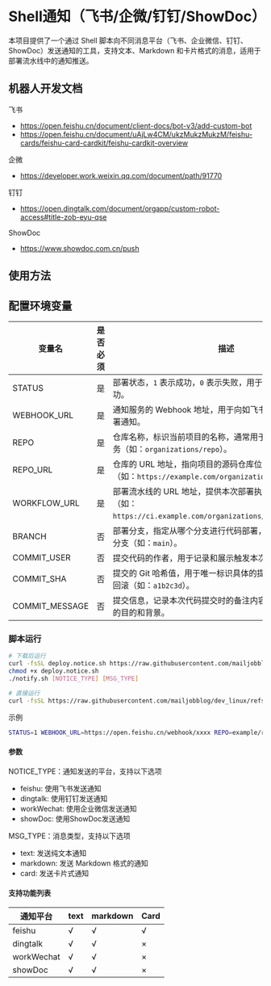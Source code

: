 # Shell通知（飞书/企微/钉钉/ShowDoc）
本项目提供了一个通过 Shell 脚本向不同消息平台（飞书、企业微信、钉钉、ShowDoc）发送通知的工具，支持文本、Markdown 和卡片格式的消息，适用于部署流水线中的通知推送。

## 机器人开发文档
飞书
- https://open.feishu.cn/document/client-docs/bot-v3/add-custom-bot
- https://open.feishu.cn/document/uAjLw4CM/ukzMukzMukzM/feishu-cards/feishu-card-cardkit/feishu-cardkit-overview

企微
- https://developer.work.weixin.qq.com/document/path/91770

钉钉
- https://open.dingtalk.com/document/orgapp/custom-robot-access#title-zob-eyu-qse

ShowDoc
- https://www.showdoc.com.cn/push

## 使用方法
## 配置环境变量
| 变量名         | 是否必须 | 描述                                                                          |
| -------------- |------|-----------------------------------------------------------------------------|
| STATUS         | 是    | 部署状态，`1` 表示成功，`0` 表示失败，用于标识本次部署是否成功。                                        |
| WEBHOOK_URL    | 是    | 通知服务的 Webhook 地址，用于向如飞书、钉钉等平台发送部署通知。                                        |
| REPO           | 是    | 仓库名称，标识当前项目的名称，通常用于区分不同的应用或服务（如：`organizations/repo`）。                      |
| REPO_URL       | 是    | 仓库的 URL 地址，指向项目的源码仓库位置，便于查看代码库（如：`https://example.com/organizations/repo`）。 |
| WORKFLOW_URL   | 是    | 部署流水线的 URL 地址，提供本次部署执行流程的详细信息（如：`https://ci.example.com/organizations/repo/workflow/1`）。      |
| BRANCH         | 否    | 部署分支，指定从哪个分支进行代码部署，若不指定则使用默认分支（如：`main`）。                                   |
| COMMIT_USER    | 否    | 提交代码的作者，用于记录和展示触发本次部署的人员信息。                                                 |
| COMMIT_SHA     | 否    | 提交的 Git 哈希值，用于唯一标识具体的提交版本，便于追踪和回滚（如：`a1b2c3d`）。                             |
| COMMIT_MESSAGE | 否    | 提交信息，记录本次代码提交时的备注内容，便于理解代码更改的目的和背景。                                         |


### 脚本运行
```bash
# 下载后运行
curl -fsSL deploy.notice.sh https://raw.githubusercontent.com/mailjobblog/dev_linux/refs/heads/main/241007_notice/deploy.notice.sh
chmod +x deploy.notice.sh
./notify.sh [NOTICE_TYPE] [MSG_TYPE]

# 直接运行
curl -fsSL https://raw.githubusercontent.com/mailjobblog/dev_linux/refs/heads/main/241007_notice/deploy.notice.sh | bash -s [NOTICE_TYPE] [MSG_TYPE]
```

示例
```bash
STATUS=1 WEBHOOK_URL=https://open.feishu.cn/webhook/xxxx REPO=example/repo ./deploy.notice.sh feishu markdown
```

#### 参数
NOTICE_TYPE：通知发送的平台，支持以下选项
- feishu: 使用飞书发送通知
- dingtalk: 使用钉钉发送通知
- workWechat: 使用企业微信发送通知
- showDoc: 使用ShowDoc发送通知

MSG_TYPE：消息类型，支持以下选项
- text: 发送纯文本通知
- markdown: 发送 Markdown 格式的通知
- card: 发送卡片式通知

#### 支持功能列表
| 通知平台      | text | markdown | Card |
|-----------| ---- | ------- | ---- |
| feishu    | √    | √       | √    |
| dingtalk  | √    | √       | ×    |
| workWechat | √    | √       | ×    |
| showDoc   | √    | √       | ×    |

